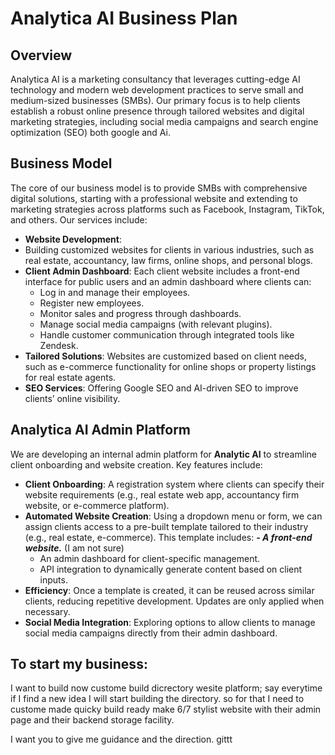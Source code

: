 # Analytica AI Business Plan

## Overview
Analytica AI is a marketing consultancy that leverages cutting-edge AI technology and modern web development practices to serve small and medium-sized businesses (SMBs). Our primary focus is to help clients establish a robust online presence through tailored websites and digital marketing strategies, including social media campaigns and search engine optimization (SEO) both google and Ai.

## Business Model
The core of our business model is to provide SMBs with comprehensive digital solutions, starting with a professional website and extending to marketing strategies across platforms such as Facebook, Instagram, TikTok, and others. Our services include:

- **Website Development**:
 - Building customized websites for clients in various industries, such as real estate, accountancy, law firms, online shops, and personal blogs.
- **Client Admin Dashboard**: Each client website includes a front-end interface for public users and an admin dashboard where clients can:
  - Log in and manage their employees.
  - Register new employees.
  - Monitor sales and progress through dashboards.
  - Manage social media campaigns (with relevant plugins).
  - Handle customer communication through integrated tools like Zendesk.
- **Tailored Solutions**: Websites are customized based on client needs, such as e-commerce functionality for online shops or property listings for real estate agents.
- **SEO Services**: Offering Google SEO and AI-driven SEO to improve clients’ online visibility.

## Analytica AI Admin Platform
We are developing an internal admin platform for **Analytic AI** to streamline client onboarding and website creation. Key features include:

- **Client Onboarding**: A registration system where clients can specify their website requirements (e.g., real estate web app, accountancy firm website, or e-commerce platform).
- **Automated Website Creation**: Using a dropdown menu or form, we can assign clients access to a pre-built template tailored to their industry (e.g., real estate, e-commerce). This template includes:
  ***- A front-end website.*** (I am not sure)
  - An admin dashboard for client-specific management.
  - API integration to dynamically generate content based on client inputs.
- **Efficiency**: Once a template is created, it can be reused across similar clients, reducing repetitive development. Updates are only applied when necessary.
- **Social Media Integration**: Exploring options to allow clients to manage social media campaigns directly from their admin dashboard.

## To start my business:
I want to build now custome build dicrectory wesite platform; say everytime if I find a new idea I will start building the directory. 
so for that I need to custome made quicky build ready make 6/7 stylist website with their admin page and their backend storage facility. 

I want you to give me guidance and the direction.
gittt